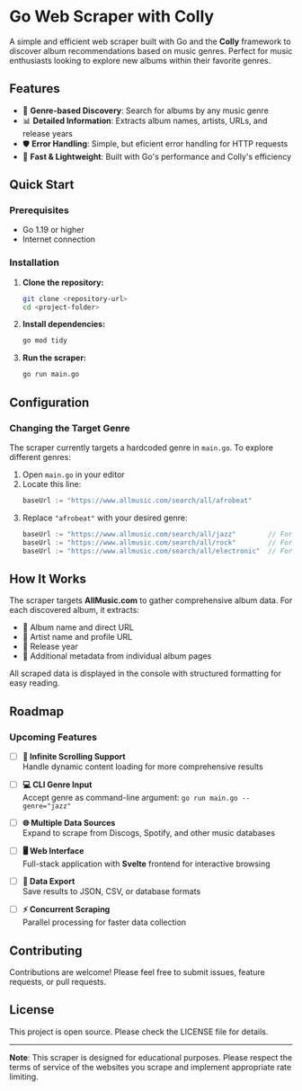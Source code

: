 # Go Web Scraper with Colly

A simple and efficient web scraper built with Go and the **Colly** framework to discover album recommendations based on music genres. Perfect for music enthusiasts looking to explore new albums within their favorite genres.

## Features

- 🎵 **Genre-based Discovery**: Search for albums by any music genre
- 📊 **Detailed Information**: Extracts album names, artists, URLs, and release years
- 🛡️ **Error Handling**: Simple, but eficient error handling for HTTP requests
- 🚀 **Fast & Lightweight**: Built with Go's performance and Colly's efficiency

## Quick Start

### Prerequisites

- Go 1.19 or higher
- Internet connection

### Installation

1. **Clone the repository:**
   ```bash
   git clone <repository-url>
   cd <project-folder>
   ```

2. **Install dependencies:**
   ```bash
   go mod tidy
   ```

3. **Run the scraper:**
   ```bash
   go run main.go
   ```

## Configuration

### Changing the Target Genre

The scraper currently targets a hardcoded genre in `main.go`. To explore different genres:

1. Open `main.go` in your editor
2. Locate this line:
   ```go
   baseUrl := "https://www.allmusic.com/search/all/afrobeat"
   ```
3. Replace `"afrobeat"` with your desired genre:
   ```go
   baseUrl := "https://www.allmusic.com/search/all/jazz"        // For jazz
   baseUrl := "https://www.allmusic.com/search/all/rock"        // For rock
   baseUrl := "https://www.allmusic.com/search/all/electronic"  // For electronic
   ```

## How It Works

The scraper targets **AllMusic.com** to gather comprehensive album data. For each discovered album, it extracts:

- 🎵 Album name and direct URL
- 👤 Artist name and profile URL  
- 📅 Release year
- 🔗 Additional metadata from individual album pages

All scraped data is displayed in the console with structured formatting for easy reading.

## Roadmap

### Upcoming Features

- [ ] **🔄 Infinite Scrolling Support**  
  Handle dynamic content loading for more comprehensive results

- [ ] **💻 CLI Genre Input**  
  Accept genre as command-line argument: `go run main.go --genre="jazz"`

- [ ] **🌐 Multiple Data Sources**  
  Expand to scrape from Discogs, Spotify, and other music databases

- [ ] **🖥️ Web Interface**  
  Full-stack application with **Svelte** frontend for interactive browsing

- [ ] **💾 Data Export**  
  Save results to JSON, CSV, or database formats

- [ ] **⚡ Concurrent Scraping**  
  Parallel processing for faster data collection

## Contributing

Contributions are welcome! Please feel free to submit issues, feature requests, or pull requests.

## License

This project is open source. Please check the LICENSE file for details.

---

**Note**: This scraper is designed for educational purposes. Please respect the terms of service of the websites you scrape and implement appropriate rate limiting.

